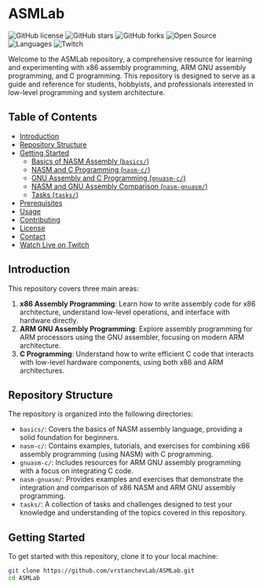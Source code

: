 # ASMLab

![GitHub license](https://img.shields.io/github/license/vrstanchevLab/ASMLab)
![GitHub stars](https://img.shields.io/github/stars/vrstanchevLab/ASMLab?style=social)
![GitHub forks](https://img.shields.io/github/forks/vrstanchevLab/ASMLab?style=social)
![Open Source](https://badges.frapsoft.com/os/v1/open-source.svg?v=103)
![Languages](https://img.shields.io/github/languages/top/vrstanchevLab/ASMLab)
![Twitch](https://img.shields.io/badge/Streamed%20on-Twitch-9146FF?logo=twitch&style=flat)

Welcome to the ASMLab repository, a comprehensive resource for learning and experimenting with x86 assembly programming, ARM GNU assembly programming, and C programming. This repository is designed to serve as a guide and reference for students, hobbyists, and professionals interested in low-level programming and system architecture.

## Table of Contents

- [Introduction](#introduction)
- [Repository Structure](#repository-structure)
- [Getting Started](#getting-started)
  - [Basics of NASM Assembly (`basics/`)](#basics-of-nasm-assembly-basics)
  - [NASM and C Programming (`nasm-c/`)](#nasm-and-c-programming-nasm-c)
  - [GNU Assembly and C Programming (`gnuasm-c/`)](#gnu-assembly-and-c-programming-gnuasm-c)
  - [NASM and GNU Assembly Comparison (`nasm-gnuasm/`)](#nasm-and-gnu-assembly-comparison-nasm-gnuasm)
  - [Tasks (`tasks/`)](#tasks-tasks)
- [Prerequisites](#prerequisites)
- [Usage](#usage)
- [Contributing](#contributing)
- [License](#license)
- [Contact](#contact)
- [Watch Live on Twitch](#watch-live-on-twitch)

## Introduction

This repository covers three main areas:

1. **x86 Assembly Programming**: Learn how to write assembly code for x86 architecture, understand low-level operations, and interface with hardware directly.
2. **ARM GNU Assembly Programming**: Explore assembly programming for ARM processors using the GNU assembler, focusing on modern ARM architecture.
3. **C Programming**: Understand how to write efficient C code that interacts with low-level hardware components, using both x86 and ARM architectures.

## Repository Structure

The repository is organized into the following directories:

- `basics/`: Covers the basics of NASM assembly language, providing a solid foundation for beginners.
- `nasm-c/`: Contains examples, tutorials, and exercises for combining x86 assembly programming (using NASM) with C programming.
- `gnuasm-c/`: Includes resources for ARM GNU assembly programming with a focus on integrating C code.
- `nasm-gnuasm/`: Provides examples and exercises that demonstrate the integration and comparison of x86 NASM and ARM GNU assembly programming.
- `tasks/`: A collection of tasks and challenges designed to test your knowledge and understanding of the topics covered in this repository.

## Getting Started

To get started with this repository, clone it to your local machine:

```bash
git clone https://github.com/vrstanchevLab/ASMLab.git
cd ASMLab

